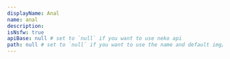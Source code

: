 ```yaml
---
displayName: Anal
name: anal
description: 
isNsfw: true
apiBase: null # set to `null` if you want to use neko api
path: null # set to `null` if you want to use the name and default img/ prefix
---
```

